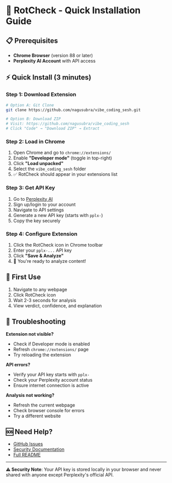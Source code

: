 # 🚀 RotCheck - Quick Installation Guide

## 📋 Prerequisites
- **Chrome Browser** (version 88 or later)
- **Perplexity AI Account** with API access

## ⚡ Quick Install (3 minutes)

### Step 1: Download Extension
```bash
# Option A: Git Clone
git clone https://github.com/nagusubra/vibe_coding_sesh.git

# Option B: Download ZIP
# Visit: https://github.com/nagusubra/vibe_coding_sesh
# Click "Code" → "Download ZIP" → Extract
```

### Step 2: Load in Chrome
1. Open Chrome and go to `chrome://extensions/`
2. Enable **"Developer mode"** (toggle in top-right)
3. Click **"Load unpacked"**
4. Select the `vibe_coding_sesh` folder
5. ✅ RotCheck should appear in your extensions list

### Step 3: Get API Key
1. Go to [Perplexity AI](https://www.perplexity.ai/)
2. Sign up/login to your account
3. Navigate to API settings
4. Generate a new API key (starts with `pplx-`)
5. Copy the key securely

### Step 4: Configure Extension
1. Click the RotCheck icon in Chrome toolbar
2. Enter your `pplx-...` API key
3. Click **"Save & Analyze"**
4. 🎉 You're ready to analyze content!

## 🎯 First Use
1. Navigate to any webpage
2. Click RotCheck icon
3. Wait 2-3 seconds for analysis
4. View verdict, confidence, and explanation

## 🔧 Troubleshooting

**Extension not visible?**
- Check if Developer mode is enabled
- Refresh `chrome://extensions/` page
- Try reloading the extension

**API errors?**
- Verify your API key starts with `pplx-`
- Check your Perplexity account status
- Ensure internet connection is active

**Analysis not working?**
- Refresh the current webpage
- Check browser console for errors
- Try a different website

## 🆘 Need Help?
- [GitHub Issues](https://github.com/nagusubra/vibe_coding_sesh/issues)
- [Security Documentation](SECURITY.md)
- [Full README](README.md)

---
**⚠️ Security Note**: Your API key is stored locally in your browser and never shared with anyone except Perplexity's official API.
